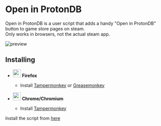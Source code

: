 # Open in ProtonDB
Open in ProtonDB is a user script that adds a handy "Open in ProtonDB" button to game store pages on steam. \
Only works in browsers, not the actual steam app.

![preview](https://b.catgirlsare.sexy/5-liR0zw.png)

## Installing
- <img src="https://b.catgirlsare.sexy/J9MZtFkm.png" width="25"> **Firefox**
  - Install [Tampermonkey](https://addons.mozilla.org/en-US/firefox/addon/tampermonkey/) or [Greasemonkey](https://addons.mozilla.org/en-US/firefox/addon/greasemonkey/)

- <img src="https://b.catgirlsare.sexy/nIl5pCb1.png" width="25"> **Chrome/Chromium**
  - Install [Tampermonkey](https://chrome.google.com/webstore/detail/tampermonkey/dhdgffkkebhmkfjojejmpbldmpobfkfo)
 
 Install the script from [here](https://github.com/Pepijn98/OPDB/raw/master/opdb.user.js)
